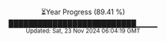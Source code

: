 <p align="center">
⏳Year Progress (89.41 %)<br>
██████████████████████████▁▁▁▁ <br>
<sub>Updated: Sat, 23 Nov 2024 06:04:19 GMT</sub>
</p>

